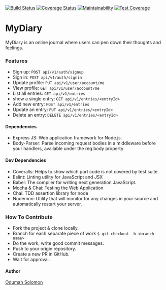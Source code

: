 [![Build Status](https://travis-ci.org/slimsolz/MyDiary.svg?branch=server)](https://travis-ci.org/slimsolz/MyDiary)
[![Coverage Status](https://coveralls.io/repos/github/slimsolz/MyDiary/badge.svg?branch=develop)](https://coveralls.io/github/slimsolz/MyDiary?branch=develop)
[![Maintainability](https://api.codeclimate.com/v1/badges/00da58edb08bc4c4546b/maintainability)](https://codeclimate.com/github/slimsolz/MyDiary/maintainability)
[![Test Coverage](https://api.codeclimate.com/v1/badges/00da58edb08bc4c4546b/test_coverage)](https://codeclimate.com/github/slimsolz/MyDiary/test_coverage)

# MyDiary
MyDiary is an online journal where users can pen down their thoughts and feelings.

### Features
- Sign up: `POST api/v1/auth/signup`
- Sign in: `POST api/v1/auth/signin`
- Update profile: `PUT api/v1/user/account/me`
- View profile: `GET api/v1/user/account/me`
- List all entries: `GET api/v1/entries`
- show a single entry: `GET api/v1/entries/<entryId>`
- Add new entry: `POST api/v1/entries`
- Update an entry: `PUT api/v1/entries/<entryId>`
- Delete an entry: `DELETE api/v1/entries/<entryId>`

#### Dependencies
- Express JS: Web application framework for Node.js.
- Body-Parser: Parse incoming request bodies in a middleware before your handlers, available under the req.body property

#### Dev Dependencies
- Coveralls: Helps to show which part code is not covered by test suite
- Eslint: Linting utility for JavaScript and JSX
- Babel: The compiler for writing next generation JavaScript.
- Mocha & Chai: Testing the Web Application
- Chai: TDD assertion library for node
- Nodemon: Utility that will monitor for any changes in your source and automatically restart your server.

### How To Contribute
- Fork the project & clone locally.
- Branch for each separate piece of work `$ git checkout -b <branch-name>`
- Do the work, write good commit messages.
- Push to your origin repository.
- Create a new PR in GitHub.
- Wait for approval.

#### Author
[Odumah Solomon](https://twitter.com/slimsolz)
